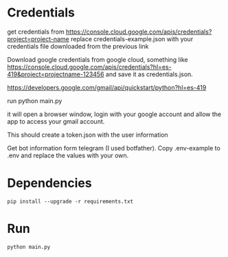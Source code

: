 # Credentials

get credentials from
https://console.cloud.google.com/apis/credentials?project=project-name
replace credentials-example.json with your credentials file downloaded from the previous link

Download google credentials from google cloud, something like https://console.cloud.google.com/apis/credentials?hl=es-419&project=projectname-123456 and save it as credentials.json.

https://developers.google.com/gmail/api/quickstart/python?hl=es-419

run python main.py

it will open a browser window, login with your google account and allow the app to access your gmail account.

This should create a token.json with the user information

Get bot information form telegram (I used botfather). Copy .env-example to .env and replace the values with your own.

# Dependencies

```
pip install --upgrade -r requirements.txt
```

# Run

```
python main.py
```
